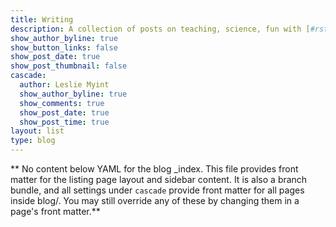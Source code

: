 ```yaml
---
title: Writing
description: A collection of posts on teaching, science, fun with [#rstats](https://twitter.com/hashtag/rstats), and joy. Feel free to subscribe to my newsletter [It's All Connected](https://lesliemyint.substack.com/) to stay updated on new essays!
show_author_byline: true
show_button_links: false
show_post_date: true
show_post_thumbnail: false
cascade:
  author: Leslie Myint
  show_author_byline: true
  show_comments: true
  show_post_date: true
  show_post_time: true
layout: list
type: blog
---
```


** No content below YAML for the blog _index. This file provides front matter for the listing page layout and sidebar content. It is also a branch bundle, and all settings under `cascade` provide front matter for all pages inside blog/. You may still override any of these by changing them in a page's front matter.**

